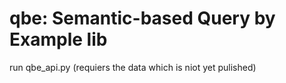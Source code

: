 # qbe: Semantic-based Query by Example lib

run qbe_api.py (requiers the data which is niot yet pulished)

